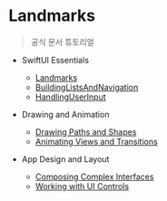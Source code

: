 # Landmarks

> 공식 문서 튜토리얼

- SwiftUI Essentials
  - [Landmarks](https://developer.apple.com/tutorials/swiftui/creating-and-combining-views)
  - [BuildingListsAndNavigation](https://developer.apple.com/tutorials/swiftui/building-lists-and-navigation)
  - [HandlingUserInput](https://developer.apple.com/tutorials/swiftui/handling-user-input)
  
- Drawing and Animation
  
  - [Drawing Paths and Shapes](https://developer.apple.com/tutorials/swiftui/drawing-paths-and-shapes)
  - [Animating Views and Transitions](https://developer.apple.com/tutorials/swiftui/animating-views-and-transitions)
  
- App Design and Layout
  - [Composing Complex Interfaces](https://developer.apple.com/tutorials/swiftui/composing-complex-interfaces)
  - [Working with UI Controls](https://developer.apple.com/tutorials/swiftui/working-with-ui-controls)
  

